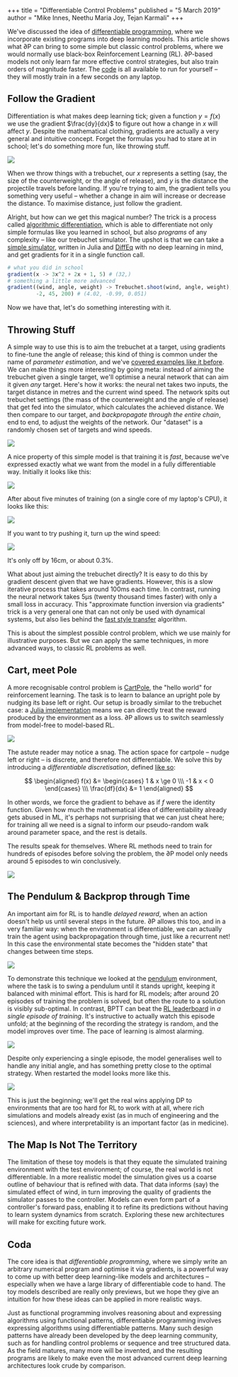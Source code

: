 +++
title = "Differentiable Control Problems"
published = "5 March 2019"
author = "Mike Innes, Neethu Maria Joy, Tejan Karmali"
+++

We've discussed the idea of [differentiable programming](https://fluxml.ai/2019/02/07/what-is-differentiable-programming.html), where we incorporate existing programs into deep learning models. This article shows what ∂P can bring to some simple but classic control problems, where we would normally use black-box Reinforcement Learning (RL). ∂P-based models not only learn far more effective control strategies, but also train orders of magnitude faster. The [code](https://github.com/FluxML/model-zoo/tree/master/contrib/games/differentiable-programming/trebuchet) is all available to run for yourself – they will mostly train in a few seconds on any laptop.

## Follow the Gradient

Differentiation is what makes deep learning tick; given a function $y = f(x)$ we use the gradient $\frac{dy}{dx}$ to figure out how a change in $x$ will affect $y$. Despite the mathematical clothing, gradients are actually a very general and intuitive concept. Forget the formulas you had to stare at in school; let's do something more fun, like throwing stuff.

![](/assets/blogposts/2019-03-05-dp-vs-rl/trebuchet-basic.gif)

When we throw things with a trebuchet, our $x$ represents a setting (say, the size of the counterweight, or the angle of release), and $y$ is the distance the projectile travels before landing. If you're trying to aim, the gradient tells you something very useful – whether a change in aim will increase or decrease the distance. To maximise distance, just follow the gradient.

Alright, but how can we get this magical number? The trick is a process called [algorithmic differentiation](https://github.com/FluxML/Zygote.jl), which is able to differentiate not only simple formulas like you learned in school, but also _programs_ of any complexity – like our trebuchet simulator. The upshot is that we can take a [simple simulator](https://github.com/Roboneet/Trebuchet.jl), written in Julia and [DiffEq](https://github.com/JuliaDiffEq/DifferentialEquations.jl) with no deep learning in mind, and get gradients for it in a single function call.

```julia
# what you did in school
gradient(x -> 3x^2 + 2x + 1, 5) # (32,)
# something a little more advanced
gradient((wind, angle, weight) -> Trebuchet.shoot(wind, angle, weight),
         -2, 45, 200) # (4.02, -0.99, 0.051)
```

Now we have that, let's do something interesting with it.


## Throwing Stuff

A simple way to use this is to aim the trebuchet at a target, using gradients to fine-tune the angle of release; this kind of thing is common under the name of _parameter estimation_, and we've [covered examples like it before](https://julialang.org/blog/2019/01/fluxdiffeq). We can make things more interesting by going meta: instead of aiming the trebuchet given a single target, we'll optimise a neural network that can aim it given _any_ target. Here's how it works: the neural net takes two inputs, the target distance in metres and the current wind speed. The network spits out trebuchet settings (the mass of the counterweight and the angle of release) that get fed into the simulator, which calculates the achieved distance. We then compare to our target, and _backpropagate through the entire chain_, end to end, to adjust the weights of the network. Our "dataset" is a randomly chosen set of targets and wind speeds.

![](/assets/blogposts/2019-03-05-dp-vs-rl/trebuchet-flow.png)

A nice property of this simple model is that training it is _fast_, because we've expressed exactly what we want from the model in a fully differentiable way. Initially it looks like this:

![](/assets/blogposts/2019-03-05-dp-vs-rl/trebuchet-miss.gif)

After about five minutes of training (on a single core of my laptop's CPU), it looks like this:

![](/assets/blogposts/2019-03-05-dp-vs-rl/trebuchet-hit.gif)

If you want to try pushing it, turn up the wind speed:

![](/assets/blogposts/2019-03-05-dp-vs-rl/trebuchet-wind.gif)

It's only off by 16cm, or about 0.3%.

What about just aiming the trebuchet directly? It is easy to do this by gradient descent given that we have gradients. However, this is a slow iterative process that takes around 100ms each time. In contrast, running the neural network takes 5μs (twenty thousand times faster) with only a small loss in accuracy. This "approximate function inversion via gradients" trick is a very general one that can not only be used with dynamical systems, but also lies behind the [fast style transfer](https://github.com/lengstrom/fast-style-transfer) algorithm.

This is about the simplest possible control problem, which we use mainly for illustrative purposes. But we can apply the same techniques, in more advanced ways, to classic RL problems as well.

## Cart, meet Pole

A more recognisable control problem is [CartPole](https://gym.openai.com/envs/CartPole-v0/), the "hello world" for reinforcement learning. The task is to learn to balance an upright pole by nudging its base left or right. Our setup is broadly similar to the trebuchet case: a [Julia implementation](https://github.com/tejank10/Gym.jl) means we can directly treat the reward produced by the environment as a loss. ∂P allows us to switch seamlessly from model-free to model-based RL.

![](/assets/blogposts/2019-03-05-dp-vs-rl/cartpole-flow.png)

The astute reader may notice a snag. The action space for cartpole – nudge left or right – is discrete, and therefore not differentiable. We solve this by introducing a _differentiable discretisation_, defined [like so](https://github.com/FluxML/model-zoo/blob/cdda5cad3e87b216fa67069a5ca84a3016f2a604/games/differentiable-programming/cartpole/DiffRL.jl#L32):

$$
\begin{aligned}
  f(x) &=
    \begin{cases}
    1 & x \ge 0 \\\
    -1 & x < 0
    \end{cases} \\\
  \frac{df}{dx} &= 1
\end{aligned}
$$

In other words, we force the gradient to behave as if $f$ were the identity function. Given how much the mathematical idea of differentiability already gets abused in ML, it's perhaps not surprising that we can just cheat here; for training all we need is a signal to inform our pseudo-random walk around parameter space, and the rest is details.

The results speak for themselves. Where RL methods need to train for hundreds of episodes before solving the problem, the ∂P model only needs around 5 episodes to win conclusively.

![](/assets/blogposts/2019-03-05-dp-vs-rl/cartpole.gif)


## The Pendulum & Backprop through Time

An important aim for RL is to handle _delayed reward_, when an action doesn't help us until several steps in the future. ∂P allows this too, and in a very familiar way: when the environment is differentiable, we can actually train the agent using backpropagation through time, just like a recurrent net! In this case the environmental state becomes the "hidden state" that changes between time steps.

![](/assets/blogposts/2019-03-05-dp-vs-rl/bptt.png)

To demonstrate this technique we looked at the [pendulum](https://github.com/openai/gym/wiki/Pendulum-v0) environment, where the task is to swing a pendulum until it stands upright, keeping it balanced with minimal effort. This is hard for RL models; after around 20 episodes of training the problem is solved, but often the route to a solution is visibly sub-optimal. In contrast, BPTT can beat the [RL leaderboard](https://github.com/openai/gym/wiki/Leaderboard#pendulum-v0) in _a single episode of training_. It's instructive to actually watch this episode unfold; at the beginning of the recording the strategy is random, and the model improves over time. The pace of learning is almost alarming.

![](/assets/blogposts/2019-03-05-dp-vs-rl/pendulum-training.gif)

Despite only experiencing a single episode, the model generalises well to handle any initial angle, and has something pretty close to the optimal strategy. When restarted the model looks more like this.

![](/assets/blogposts/2019-03-05-dp-vs-rl/pendulum-dp.gif)

This is just the beginning; we'll get the real wins applying DP to environments that are too hard for RL to work with at all, where rich simulations and models already exist (as in much of engineering and the sciences), and where interpretability is an important factor (as in medicine).

## The Map Is Not The Territory

The limitation of these toy models is that they equate the simulated training environment with the test environment; of course, the real world is not differentiable. In a more realistic model the simulation gives us a coarse outline of behaviour that is refined with data. That data informs (say) the simulated effect of wind, in turn improving the quality of gradients the simulator passes to the controller. Models can even form part of a controller's forward pass, enabling it to refine its predictions without having to learn system dynamics from scratch. Exploring these new architectures will make for exciting future work.

## Coda

The core idea is that _differentiable programming_, where we simply write an arbitrary numerical program and optimise it via gradients, is a powerful way to come up with better deep learning-like models and architectures – especially when we have a large library of differentiable code to hand. The toy models described are really only previews, but we hope they give an intuition for how these ideas can be applied in more realistic ways.

Just as functional programming involves reasoning about and expressing algorithms using functional patterns, differentiable programming involves expressing algorithms using differentiable patterns. Many such design patterns have already been developed by the deep learning community, such as for handling control problems or sequence and tree structured data. As the field matures, many more will be invented, and the resulting programs are likely to make even the most advanced current deep learning architectures look crude by comparison.
